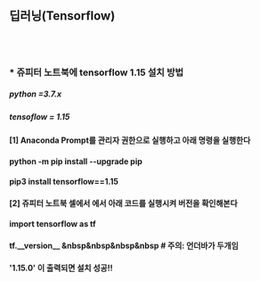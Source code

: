 ##  딥러닝(Tensorflow)
<br>
<br>


### \* 쥬피터 노트북에 tensorflow 1.15 설치 방법

##### python =3.7.x
##### tensoflow = 1.15

#### [1] Anaconda Prompt를 관리자 권한으로 실행하고 아래 명령을 실행한다

#### python -m pip install --upgrade pip
#### pip3 install tensorflow==1.15

#### [2] 쥬피터 노트북 셀에서 에서 아래 코드를 실행시켜 버전을 확인해본다

#### import tensorflow as tf
#### tf.\_\_version\_\_   &nbsp&nbsp&nbsp&nbsp    # 주의: 언더바가 두개임 

#### '1.15.0' 이 출력되면 설치 성공!!
